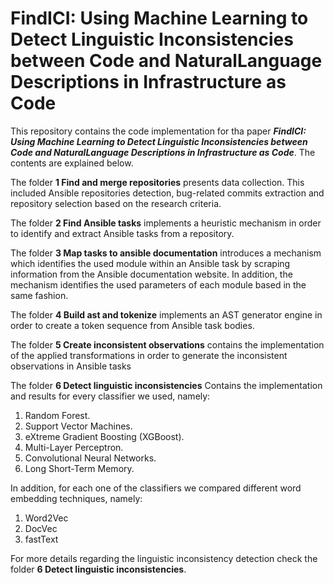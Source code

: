 # FindICI: Using Machine Learning to Detect Linguistic Inconsistencies between Code and NaturalLanguage Descriptions in Infrastructure as Code

This repository contains the code implementation for tha paper ***FindICI: Using Machine Learning to Detect Linguistic Inconsistencies between Code and NaturalLanguage Descriptions in Infrastructure as Code***.
The contents are explained below.

The folder **1 Find and merge repositories** presents data collection. This included Ansible repositories detection, bug-related commits extraction and repository selection based on the research criteria.

The folder **2 Find Ansible tasks** implements a heuristic mechanism in order to identify and extract Ansible tasks from a repository. 

The folder **3 Map tasks to ansible documentation** introduces a mechanism which identifies the used module within an Ansible task by scraping information from the Ansible documentation website. In addition, the mechanism identifies the used parameters of each module based in the same fashion.

The folder **4 Build ast and tokenize** implements an AST generator engine in order to create a token sequence from Ansible task bodies.  

The folder **5 Create inconsistent observations** contains the implementation of the applied transformations in order to generate the inconsistent observations in Ansible tasks

The folder **6 Detect linguistic inconsistencies** Contains the implementation and results for every classifier we used, namely:
1. Random Forest.
2. Support Vector Machines.
3. eXtreme Gradient Boosting (XGBoost).
4. Multi-Layer Perceptron.
5. Convolutional Neural Networks.
6. Long Short-Term Memory.

In addition, for each one of the classifiers we compared different word embedding techniques, namely:

1. Word2Vec
2. DocVec
3. fastText 

For more details regarding the linguistic inconsistency detection check the folder **6 Detect linguistic inconsistencies**. 